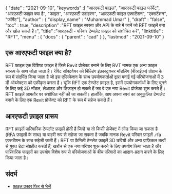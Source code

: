 {
  "date" : "2021-09-10",
  "keywords" :[ "आरएफटी फाइल", "आरएफटी फाइल फॉर्मेट", "आरएफटी फाइल क्या है", "फाइल", "आरएफटी उदाहरण", "आरएफटी फाइल एक्सटेंशन", "एक्सटेंशन", "फॉर्मेट"],
  "author" : {
    "display_name" : "Muhammad Umar"
},
  "draft" : "false",
  "toc" : true,
  "description" :"RFT फ़ाइल स्वरूप और API के बारे में जानें जो RFT फ़ाइलें बना और खोल सकते हैं।",
  "title" :"आरएफटी - परिवार टेम्पलेट फ़ाइल को संशोधित करें",
  "linktitle" : "RFT",
  "menu" : {
    "docs" : {
      "parent" : "cad"
}
},
  "lastmod" : "2021-09-10"
}

## एक आरएफटी फाइल क्या है?
RFT फ़ाइल एक विशिष्ट फ़ाइल है जिसे Revit प्रोजेक्ट बनाने के लिए RVT नामक एक अन्य फ़ाइल स्वरूप के साथ जोड़ा जाता है। रेविट सॉफ्टवेयर को बिल्डिंग इंफ्रास्ट्रक्चर मॉडलिंग (बीआईएम) प्रोग्राम के रूप में संदर्भित किया जाता है जो इस एप्लिकेशन के साथ उपयोगकर्ताओं द्वारा बनाई गई परियोजनाओं में 3 डी ऑब्जेक्ट्स को एकीकृत करता है। चूंकि RFT एक टेम्प्लेट फ़ाइल है, इसमें उपयोगकर्ताओं के लिए चुनने के लिए कई 3D मॉडल, लेआउट और डिज़ाइन हो सकते हैं जब वे एक नया Revit प्रोजेक्ट शुरू करते हैं। RFT फ़ाइलें आमतौर पर संशोधित नहीं की जा सकतीं। हालाँकि, आप अपना स्वयं का अनुकूलित टेम्पलेट बनाने के लिए एक Revit प्रोजेक्ट को RFT के रूप में सहेज सकते हैं।


## आरएफटी फ़ाइल प्रारूप
RFT फ़ाइलें पारिवारिक टेम्पलेट फ़ाइलें होती हैं जिन्हें या तो किसी प्रोजेक्ट में लोड किया जा सकता है (RFA फ़ाइलों के साथ) या बाहरी रूप से सहेजा जा सकता है जबकि मानक Revit परिवार फ़ाइलें .rfa एक्सटेंशन के साथ सहेजी जाती हैं। RFT या फ़ैमिली टेम्प्लेट फ़ाइलें 3D छवियों और अन्य ग्राफ़िकल तत्वों से युक्त डेटा संग्रहीत करती हैं; खरोंच से एक नया परिवार शुरू करने के लिए उपयोग किया जाता है और पारिवारिक फाइलों का उपयोग विशेष रूप से परियोजनाओं के बीच परिवारों का आदान-प्रदान करने के लिए किया जाता है।


## संदर्भ

* [फ़ाइल प्रकार फिर से भेजें](https://www.autodesk.com/support/technical/article/caas/sfdcarticles/sfdcarticles/Revit-file-types.html)

